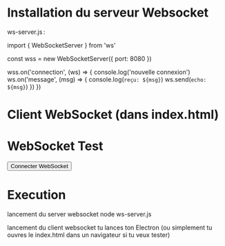 # Installation du serveur Websocket

ws-server.js :

import { WebSocketServer } from 'ws'

const wss = new WebSocketServer({ port: 8080 })

wss.on('connection', (ws) => {
  console.log('nouvelle connexion')
  ws.on('message', (msg) => {
    console.log(`reçu: ${msg}`)
    ws.send(`echo: ${msg}`)
  })
})


# Client WebSocket (dans index.html)

<!DOCTYPE html>
<html>
  <head>
    <meta charset="UTF-8">
    <title>WebSocket Electron</title>
    <meta
      http-equiv="Content-Security-Policy"
      content="default-src 'self' ws://localhost:8080; script-src 'self' 'unsafe-inline'"
    />
  </head>
  <body>
    <h1>WebSocket Test</h1>
    <button id="connect">Connecter WebSocket</button>
    <script>
      let ws
      document.getElementById('connect').addEventListener('click', () => {
        console.log('clic détecté')
        ws = new WebSocket('ws://localhost:8080')
        ws.onopen = () => {
          console.log('WebSocket ouvert')
          ws.send('hello serveur depuis le clic')
        }
        ws.onmessage = (event) => {
          console.log(`serveur dit: ${event.data}`)
        }
        ws.onerror = (err) => {
          console.error(`erreur: ${err.message}`)
        }
        ws.onclose = () => {
          console.log('WebSocket fermé')
        }
      })
    </script>
  </body>
</html>


# Execution
  lancement du server websocket
  node ws-server.js

  lancement du client websocket
    tu lances ton Electron (ou simplement tu ouvres le index.html dans un navigateur si tu veux tester)

  